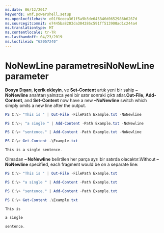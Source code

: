 ```yaml
---
ms.date: 06/12/2017
keywords: wmf,powershell,setup
ms.openlocfilehash: e01f6ceea361f5a9b3de645346d0652986b6267d
ms.sourcegitcommit: e7445ba8203da304286c591ff513900ad1c244a4
ms.translationtype: MT
ms.contentlocale: tr-TR
ms.lasthandoff: 04/23/2019
ms.locfileid: "62057240"
---
```

# <a name="nonewline-parameter"></a><span data-ttu-id="cd7f7-102">NoNewLine parametresi</span><span class="sxs-lookup"><span data-stu-id="cd7f7-102">NoNewLine parameter</span></span>
<span data-ttu-id="cd7f7-103">**Dosya Dışarı**, **içerik ekleyin**, ve **Set-Content** artık yeni bir sahip **– NoNewline** anahtarı yalnızca yeni bir satır sonraki çıktı atlar.</span><span class="sxs-lookup"><span data-stu-id="cd7f7-103">**Out-File**, **Add-Content**, and **Set-Content** now have a new **–NoNewline** switch which simply omits a new line after the output.</span></span>
```powershell
PS C:\> "This is " | Out-File -FilePath Example.txt -NoNewline

PS C:\>; "a single " | Add-Content -Path Example.txt -NoNewline

PS C:\> "sentence." | Add-Content -Path Example.txt -NoNewline

PS C:\> Get-Content .\Example.txt

This is a single sentence.
```
<span data-ttu-id="cd7f7-104">Olmadan **– NoNewline** belirtilen her parça ayrı bir satırda olacaktır:</span><span class="sxs-lookup"><span data-stu-id="cd7f7-104">Without **–NoNewline** specified, each fragment would be on a separate line:</span></span>
```powershell
PS C:\> "This is " | Out-File -FilePath Example.txt

PS C:\> "a single " | Add-Content -Path Example.txt

PS C:\> "sentence." | Add-Content -Path Example.txt

PS C:\> Get-Content .\Example.txt

This is

a single

sentence.
```
